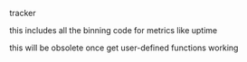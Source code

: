 tracker

this includes all the binning code for metrics like uptime

this will be obsolete once get user-defined functions working

